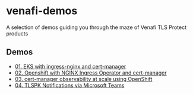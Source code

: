 # venafi-demos

A selection of demos guiding you through the maze of Venafi TLS Protect products

## Demos
* [01. EKS with ingress-nginx and cert-manager](demos/01-eks-ingress-nginx-cert-manager/README.md)
* [02. Openshift with NGINX Ingress Operator and cert-manager](demos/02-openshift-nginx-ingress-operator-cert-manager/README.md)
* [03. cert-manager observability at scale using OpenShift](demos/03-cert-manager-observability-at-scale-using-openshift/README.md)
* [04. TLSPK Notifications via Microsoft Teams](demos/04-tlspk-notifications-via-microsoft-teams/README.md)
<!-- * [05. TLSPK Notifications via PagerDuty](demos/05-tlspk-notifications-via-pagerduty/README.md) -->
